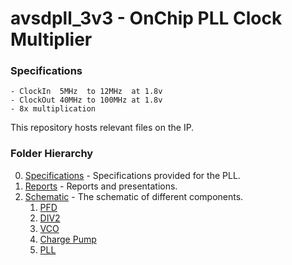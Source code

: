 # avsdpll_3v3 - OnChip PLL Clock Multiplier 

### Specifications
    - ClockIn  5MHz  to 12MHz  at 1.8v
    - ClockOut 40MHz to 100MHz at 1.8v
    - 8x multiplication

This repository hosts relevant files on the IP.

### Folder Hierarchy
00. [Specifications](https://github.com/eddygta17/avsdpll_3v3/tree/master/00.Specifications) - Specifications provided for the PLL.
01. [Reports](https://github.com/eddygta17/avsdpll_3v3/tree/master/01.Reports) - Reports and presentations.
02. [Schematic](https://github.com/eddygta17/avsdpll_3v3/tree/master/02.Schematic) - The schematic of different components.
    1. [PFD](https://github.com/eddygta17/avsdpll_3v3/tree/master/02.Schematic/i.PFD)
    2. [DIV2](https://github.com/eddygta17/avsdpll_3v3/tree/master/02.Schematic/ii.DIV2)
    3. [VCO](https://github.com/eddygta17/avsdpll_3v3/tree/master/02.Schematic/iii.VCO)
    4. [Charge Pump](https://github.com/eddygta17/avsdpll_3v3/tree/master/02.Schematic/iv.ChargePump)
    5. [PLL](https://github.com/eddygta17/avsdpll_3v3/tree/master/02.Schematic/v.PLL)
